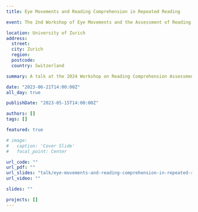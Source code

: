 ```yaml
---
title: Eye Movements and Reading Comprehension in Repeated Reading

event: The 2nd Workshop of Eye Movements and the Assessment of Reading Comprehension

location: University of Zurich
address:
  street:
  city: Zurich
  region:
  postcode:
  country: Switzerland

summary: A talk at the 2024 Workshop on Reading Comprehension Assessment from Eye Movements, discussing the latest advancements in the field.

date: "2023-06-21T14:00:00Z"
all_day: true

publishDate: "2023-05-15T14:00:00Z"

authors: []
tags: []

featured: true

# image:
#   caption: 'Cover Slide'
#   focal_point: Center

url_code: ""
url_pdf: ""
url_slides: "talk/eye-movements-and-reading-comprehension-in-repeated-reading/ET_RR_YoavMeiri.pdf"
url_video: ""

slides: ""

projects: []
---
```

